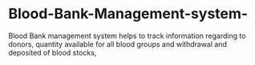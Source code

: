# Blood-Bank-Management-system-
Blood Bank management system helps to track information regarding to donors, quantity available for all blood groups and withdrawal and deposited of blood stocks,
